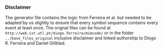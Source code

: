 ### Disclaimer
The generator file contains the logic from Ferreira et al. but needed to be adapted by us slightly to ensure
that every symbol sequence contains every event at least once.
The orignal files can be found at `http://web.ist.utl.pt/diogo.ferreira/mimcode/` or in the folder `../base_files_original` inclusive disclaimer and linked authorship to Diogo R. Ferreira and Daniel Gillblad.